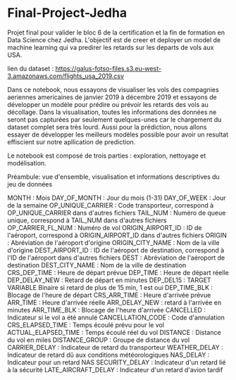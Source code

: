 # Final-Project-Jedha
Projet final pour valider le bloc 6 de la certification et la fin de formation en Data Science chez Jedha. L'objectif est de creer et deployer un model de machine learning qui va predirer les retards sur les departs de vols aux USA.

lien du dataset : https://galus-fotso-files.s3.eu-west-3.amazonaws.com/flights_usa_2019.csv

Dans ce notebook, nous essayons de visualiser les vols des compagnies aeriennes americaines de janvier 2019 à décembre 2019 et essayons de développer un modèle pour prédire ou prévoir les retards des vols au décollage. Dans la visualisation, toutes les informations des données ne seront pas capturées par seulement quelques-unes car le chargement du dataset complet sera très lourd. Aussi pour la prédiction, nous allons essayer de développer les meilleurs modèles possible pour avoir un resultat effiscient sur notre apllication de prediction.

Le notebook est composé de trois parties : exploration, nettoyage et modélisation.

Préambule: vue d'ensemble, visualisation et informations descriptives du jeu de données

MONTH : Mois
DAY_OF_MONTH : Jour du mois (1-31)
DAY_OF_WEEK : 		Jour de la semaine
OP_UNIQUE_CARRIER : Code transporteur, correspond à OP_UNIQUE_CARRIER dans d'autres fichiers
TAIL_NUM : Numéro de queue unique, correspond à TAIL_NUM dans d'autres fichiers
OP_CARRIER_FL_NUM : Numéro de vol
ORIGIN_AIRPORT_ID : ID de l'aéroport, correspond à ORIGIN_AIRPORT_ID dans d'autres fichiers
ORIGIN : Abréviation de l'aéroport d'origine
ORIGIN_CITY_NAME : 	Nom de la ville d'origine
DEST_AIRPORT_ID : ID de l'aéroport de destination, correspond à l'ID de l'aéroport dans d'autres fichiers
DEST : Abréviation de l'aéroport de destination
DEST_CITY_NAME : 	Nom de la ville de destination
CRS_DEP_TIME : 		Heure de départ prévue
DEP_TIME : 		Heure de départ réelle
DEP_DELAY_NEW : Retard de départ en minutes
DEP_DEL15 : TARGET VARIABLE Binaire si retard de plus de 15 min, 1 est oui
DEP_TIME_BLK : Blocage de l'heure de départ
CRS_ARR_TIME :		Heure d'arrivée prévue
ARR_TIME :		Heure d'arrivée réelle
ARR_DELAY_NEW : retard à l'arrivée en minutes
ARR_TIME_BLK : Blocage de l'heure d'arrivée
CANCELLED :		Indicateur si le vol a été annulé
CANCELLATION_CODE :	Code d'annulation
CRS_ELAPSED_TIME :	Temps écoulé prévu pour le vol
ACTUAL_ELAPSED_TIME :	Temps écoulé réel du vol
DISTANCE : Distance du vol en miles
DISTANCE_GROUP :		Groupe de distance du vol
CARRIER_DELAY : Indicateur de retard du transporteur
WEATHER_DELAY : Indicateur de retard dû aux conditions météorologiques
NAS_DELAY : Indicateur pour un retard NAS
SECURITY_DELAY : Indicateur d'un retard lié à la sécurité
LATE_AIRCRAFT_DELAY : Indicateur d'un retard d'avion tardif
